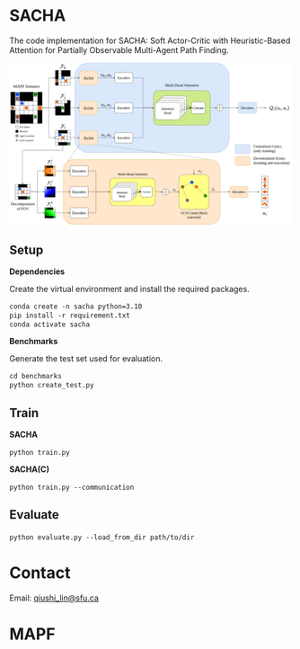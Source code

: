 # SACHA

The code implementation for SACHA: Soft Actor-Critic with Heuristic-Based Attention for Partially Observable Multi-Agent Path Finding.

![Model Design](https://raw.githubusercontent.com/Qiushi-Lin/SACHA/master/figures/model_design.png)

## Setup

**Dependencies**

Create the virtual environment and install the required packages.
```
conda create -n sacha python=3.10
pip install -r requirement.txt
conda activate sacha
```

**Benchmarks**

Generate the test set used for evaluation.
```
cd benchmarks
python create_test.py
```

## Train

**SACHA**

  ``python train.py``

**SACHA(C)**

  ``python train.py --communication``

## Evaluate

  ``python evaluate.py --load_from_dir path/to/dir``

# Contact

Email: qiushi_lin@sfu.ca
# MAPF
